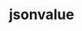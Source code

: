 # jsonvalue
![[](https://goreportcard.com/report/github.com/Andrew-M-C/go.jsonvalue)](https://goreportcard.com/badge/github.com/Andrew-M-C/go.jsonvalue)
